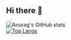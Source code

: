 ## Hi there 👋

<!--
**c19sugeta/c19sugeta** is a ✨ _special_ ✨ repository because its `README.md` (this file) appears on your GitHub profile.

Here are some ideas to get you started:

- 🔭 I’m currently working on ...
- 🌱 I’m currently learning ...
- 👯 I’m looking to collaborate on ...
- 🤔 I’m looking for help with ...
- 💬 Ask me about ...
- 📫 How to reach me: ...
- 😄 Pronouns: ...
- ⚡ Fun fact: ...

most language

-->

![Anurag's GitHub stats](https://github-readme-stats.vercel.app/api?username=c19sugeta&show_icons=true&theme=radical)
<br>
[![Top Langs](https://github-readme-stats.vercel.app/api/top-langs/?username=c19sugeta&layout=donut)](https://github.com/c19sugeta/github-readme-stats)
